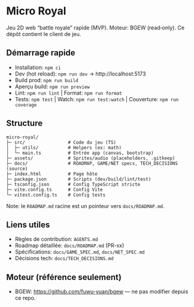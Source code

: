# Micro Royal

Jeu 2D web “battle royale” rapide (MVP). Moteur: BGEW (read‑only). Ce dépôt contient le client de jeu.

## Démarrage rapide
- Installation: `npm ci`
- Dev (hot reload): `npm run dev` → http://localhost:5173
- Build prod: `npm run build`
- Aperçu build: `npm run preview`
- Lint: `npm run lint` | Format: `npm run format`
- Tests: `npm test` | Watch: `npm run test:watch` | Couverture: `npm run coverage`

## Structure
```
micro-royal/
├─ src/                # Code du jeu (TS)
│  ├─ utils/           # Helpers (ex: math)
│  └─ main.ts          # Entrée app (canvas, bootstrap)
├─ assets/             # Sprites/audio (placeholders, .gitkeep)
├─ docs/               # ROADMAP, GAME/NET specs, TECH_DECISIONS (source)
├─ index.html          # Page hôte
├─ package.json        # Scripts (dev/build/lint/test)
├─ tsconfig.json       # Config TypeScript stricte
├─ vite.config.ts      # Config Vite
└─ vitest.config.ts    # Config tests
```

Note: le `ROADMAP.md` racine est un pointeur vers `docs/ROADMAP.md`.

## Liens utiles
- Règles de contribution: `AGENTS.md`
- Roadmap détaillée: `docs/ROADMAP.md` (PR-xx)
- Spécifications: `docs/GAME_SPEC.md`, `docs/NET_SPEC.md`
- Décisions tech: `docs/TECH_DECISIONS.md`

## Moteur (référence seulement)
- BGEW: https://github.com/fuwu-yuan/bgew — ne pas modifier depuis ce repo.

